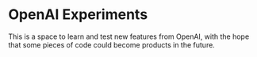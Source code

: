 # OpenAI Experiments

This is a space to learn and test new features from OpenAI, with the hope that some pieces of code could become products in the future.
